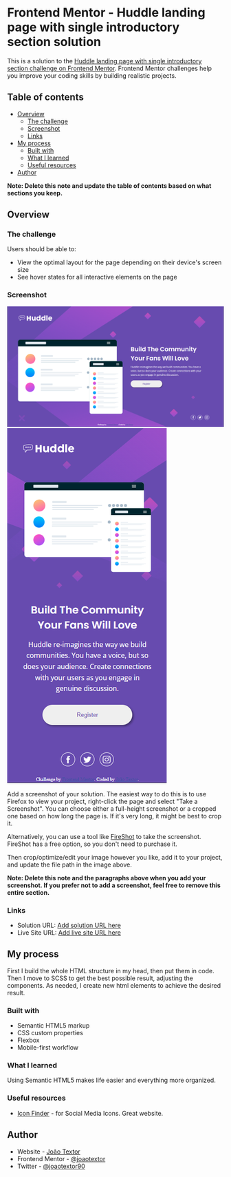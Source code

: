 # Frontend Mentor - Huddle landing page with single introductory section solution

This is a solution to the [Huddle landing page with single introductory section challenge on Frontend Mentor](https://www.frontendmentor.io/challenges/huddle-landing-page-with-a-single-introductory-section-B_2Wvxgi0). Frontend Mentor challenges help you improve your coding skills by building realistic projects. 

## Table of contents

- [Overview](#overview)
  - [The challenge](#the-challenge)
  - [Screenshot](#screenshot)
  - [Links](#links)
- [My process](#my-process)
  - [Built with](#built-with)
  - [What I learned](#what-i-learned)
  - [Useful resources](#useful-resources)
- [Author](#author)

**Note: Delete this note and update the table of contents based on what sections you keep.**

## Overview

### The challenge

Users should be able to:

- View the optimal layout for the page depending on their device's screen size
- See hover states for all interactive elements on the page

### Screenshot

![](SS-desktop.png)
![](SS-mobile.png)

Add a screenshot of your solution. The easiest way to do this is to use Firefox to view your project, right-click the page and select "Take a Screenshot". You can choose either a full-height screenshot or a cropped one based on how long the page is. If it's very long, it might be best to crop it.

Alternatively, you can use a tool like [FireShot](https://getfireshot.com/) to take the screenshot. FireShot has a free option, so you don't need to purchase it. 

Then crop/optimize/edit your image however you like, add it to your project, and update the file path in the image above.

**Note: Delete this note and the paragraphs above when you add your screenshot. If you prefer not to add a screenshot, feel free to remove this entire section.**

### Links

- Solution URL: [Add solution URL here](##)
- Live Site URL: [Add live site URL here](http://joaotextor.com/huddle-lp/)

## My process

First I build the whole HTML structure in my head, then put them in code. 
Then I move to SCSS to get the best possible result, adjusting the components.
As needed, I create new html elements to achieve the desired result.

### Built with

- Semantic HTML5 markup
- CSS custom properties
- Flexbox
- Mobile-first workflow

### What I learned

Using Semantic HTML5 makes life easier and everything more organized.

### Useful resources

- [Icon Finder](https://www.iconfinder.com) - for Social Media Icons. Great website.

## Author

- Website - [João Textor](https://www.frontendmentor.io/profile/joaotextor)
- Frontend Mentor - [@joaotextor](https://www.frontendmentor.io/profile/yourusername)
- Twitter - [@joaotextor90](https://www.twitter.com/yourusername)